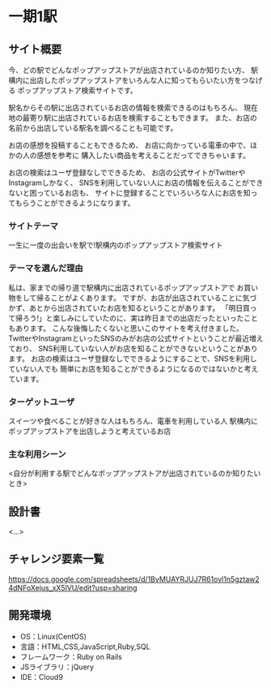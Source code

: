 # 一期1駅

## サイト概要
今、どの駅でどんなポップアップストアが出店されているのか知りたい方、
駅構内に出店したポップアップストアをいろんな人に知ってもらいたい方をつなげる
ポップアップストア検索サイトです。


駅名からその駅に出店されているお店の情報を検索できるのはもちろん、
現在地の最寄り駅に出店されているお店を検索することもできます。
また、お店の名前から出店している駅名を調べることも可能です。

お店の感想を投稿することもできるため、
お店に向かっている電車の中で、ほかの人の感想を参考に
購入したい商品を考えることだってできちゃいます。


お店の検索はユーザ登録なしでできるため、
お店の公式サイトがTwitterやInstagramしかなく、
SNSを利用していない人にお店の情報を伝えることができないと困っているお店も、
サイトに登録することでいろいろな人にお店を知ってもらうことができるようになります。




### サイトテーマ
一生に一度の出会いを駅で!駅構内のポップアップストア検索サイト

### テーマを選んだ理由

私は、家までの帰り道で駅構内に出店されているポップアップストアで
お買い物をして帰ることがよくあります。
ですが、お店が出店されていることに気づかず、あとから出店されていたお店を知るということがあります。
「明日買って帰ろう!」と楽しみにしていたのに、実は昨日までの出店だったといったこともあります。
こんな後悔したくないと思いこのサイトを考え付きました。
TwitterやInstagramといったSNSのみがお店の公式サイトということが最近増えており、
SNS利用していない人がお店を知ることができないということがあります。
お店の検索はユーザ登録なしでできるようにすることで、SNSを利用していない人でも
簡単にお店を知ることができるようになるのではないかと考えています。




### ターゲットユーザ
スイーツや食べることが好きな人はもちろん、電車を利用している人
駅構内にポップアップストアを出店しようと考えているお店

### 主な利用シーン
<自分が利用する駅でどんなポップアップストアが出店されているのか知りたいとき>

## 設計書
<...>

## チャレンジ要素一覧
https://docs.google.com/spreadsheets/d/1BvMUAYRJUJ7R61ovl1n5gztaw24dNFoXejus_xX5lVU/edit?usp=sharing

## 開発環境
- OS：Linux(CentOS)
- 言語：HTML,CSS,JavaScript,Ruby,SQL
- フレームワーク：Ruby on Rails
- JSライブラリ：jQuery
- IDE：Cloud9
